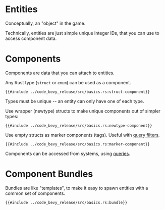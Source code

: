 # Entities

Conceptually, an "object" in the game.

Technically, entities are just simple unique integer IDs, that you can use to access component data.

# Components

Components are data that you can attach to entities.

Any Rust type (`struct` or `enum`) can be used as a component.

```rust,no_run,noplayground
{{#include ../code_bevy_release/src/basics.rs:struct-component}}
```

Types must be unique -- an entity can only have one of each type.

Use wrapper (newtype) structs to make unique components out of simpler types:

```rust,no_run,noplayground
{{#include ../code_bevy_release/src/basics.rs:newtype-component}}
```

Use empty structs as marker components (tags). Useful with [query filters](./queries.md#filter-by-component).

```rust,no_run,noplayground
{{#include ../code_bevy_release/src/basics.rs:marker-component}}
```

Components can be accessed from systems, using [queries](./queries.md). 

# Component Bundles

Bundles are like "templates", to make it easy to spawn entities with a common set of components.

```rust,no_run,noplayground
{{#include ../code_bevy_release/src/basics.rs:bundle}}
```
